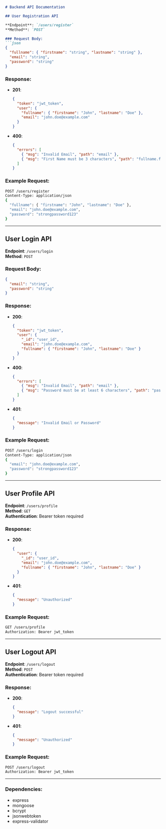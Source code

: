 ```markdown
# Backend API Documentation

## User Registration API

**Endpoint**: `/users/register`  
**Method**: `POST`

### Request Body:
```json
{
  "fullname": { "firstname": "string", "lastname": "string" },
  "email": "string",
  "password": "string"
}
```

### Response:
- **201**: 
  ```json
  {
    "token": "jwt_token",
    "user": {
      "fullname": { "firstname": "John", "lastname": "Doe" },
      "email": "john.doe@example.com"
    }
  }
  ```
- **400**: 
  ```json
  {
    "errors": [
      { "msg": "Invalid Email", "path": "email" },
      { "msg": "First Name must be 3 characters", "path": "fullname.firstname" }
    ]
  }
  ```

### Example Request:
```bash
POST /users/register
Content-Type: application/json
{
  "fullname": { "firstname": "John", "lastname": "Doe" },
  "email": "john.doe@example.com",
  "password": "strongpassword123"
}
```

---

## User Login API

**Endpoint**: `/users/login`  
**Method**: `POST`

### Request Body:
```json
{
  "email": "string",
  "password": "string"
}
```

### Response:
- **200**: 
  ```json
  {
    "token": "jwt_token",
    "user": {
      "_id": "user_id",
      "email": "john.doe@example.com",
      "fullname": { "firstname": "John", "lastname": "Doe" }
    }
  }
  ```
- **400**: 
  ```json
  {
    "errors": [
      { "msg": "Invalid Email", "path": "email" },
      { "msg": "Password must be at least 6 characters", "path": "password" }
    ]
  }
  ```
- **401**: 
  ```json
  {
    "message": "Invalid Email or Password"
  }
  ```

### Example Request:
```bash
POST /users/login
Content-Type: application/json
{
  "email": "john.doe@example.com",
  "password": "strongpassword123"
}
```

---

## User Profile API

**Endpoint**: `/users/profile`  
**Method**: `GET`  
**Authentication**: Bearer token required

### Response:
- **200**: 
  ```json
  {
    "user": {
      "_id": "user_id",
      "email": "john.doe@example.com",
      "fullname": { "firstname": "John", "lastname": "Doe" }
    }
  }
  ```
- **401**: 
  ```json
  {
    "message": "Unauthorized"
  }
  ```

### Example Request:
```bash
GET /users/profile
Authorization: Bearer jwt_token
```

---

## User Logout API

**Endpoint**: `/users/logout`  
**Method**: `POST`  
**Authentication**: Bearer token required

### Response:
- **200**: 
  ```json
  {
    "message": "Logout successful"
  }
  ```
- **401**: 
  ```json
  {
    "message": "Unauthorized"
  }
  ```

### Example Request:
```bash
POST /users/logout
Authorization: Bearer jwt_token
```

---

### Dependencies:
- express
- mongoose
- bcrypt
- jsonwebtoken
- express-validator
```
